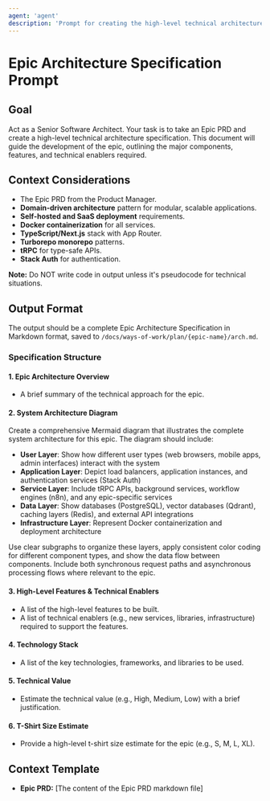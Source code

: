 ```yaml
---
agent: 'agent'
description: 'Prompt for creating the high-level technical architecture for an Epic, based on a Product Requirements Document.'
---
```


# Epic Architecture Specification Prompt

## Goal

Act as a Senior Software Architect. Your task is to take an Epic PRD and create a high-level technical architecture specification. This document will guide the development of the epic, outlining the major components, features, and technical enablers required.

## Context Considerations

- The Epic PRD from the Product Manager.
- **Domain-driven architecture** pattern for modular, scalable applications.
- **Self-hosted and SaaS deployment** requirements.
- **Docker containerization** for all services.
- **TypeScript/Next.js** stack with App Router.
- **Turborepo monorepo** patterns.
- **tRPC** for type-safe APIs.
- **Stack Auth** for authentication.

**Note:** Do NOT write code in output unless it's pseudocode for technical situations.

## Output Format

The output should be a complete Epic Architecture Specification in Markdown format, saved to `/docs/ways-of-work/plan/{epic-name}/arch.md`.

### Specification Structure

#### 1. Epic Architecture Overview

- A brief summary of the technical approach for the epic.

#### 2. System Architecture Diagram

Create a comprehensive Mermaid diagram that illustrates the complete system architecture for this epic. The diagram should include:

- **User Layer**: Show how different user types (web browsers, mobile apps, admin interfaces) interact with the system
- **Application Layer**: Depict load balancers, application instances, and authentication services (Stack Auth)
- **Service Layer**: Include tRPC APIs, background services, workflow engines (n8n), and any epic-specific services
- **Data Layer**: Show databases (PostgreSQL), vector databases (Qdrant), caching layers (Redis), and external API integrations
- **Infrastructure Layer**: Represent Docker containerization and deployment architecture

Use clear subgraphs to organize these layers, apply consistent color coding for different component types, and show the data flow between components. Include both synchronous request paths and asynchronous processing flows where relevant to the epic.

#### 3. High-Level Features & Technical Enablers

- A list of the high-level features to be built.
- A list of technical enablers (e.g., new services, libraries, infrastructure) required to support the features.

#### 4. Technology Stack

- A list of the key technologies, frameworks, and libraries to be used.

#### 5. Technical Value

- Estimate the technical value (e.g., High, Medium, Low) with a brief justification.

#### 6. T-Shirt Size Estimate

- Provide a high-level t-shirt size estimate for the epic (e.g., S, M, L, XL).

## Context Template

- **Epic PRD:** [The content of the Epic PRD markdown file]
